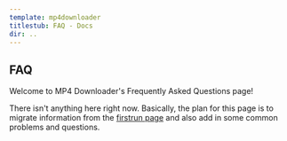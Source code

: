 ```yaml
---
template: mp4downloader
titlestub: FAQ - Docs
dir: ..
---
```

## FAQ

Welcome to MP4 Downloader's Frequently Asked Questions page!

There isn't anything here right now. Basically, the plan for this page is to migrate information from the [firstrun page](http://mp4downloader.mozdev.org/firstrun.html) and also add in some common problems and questions.